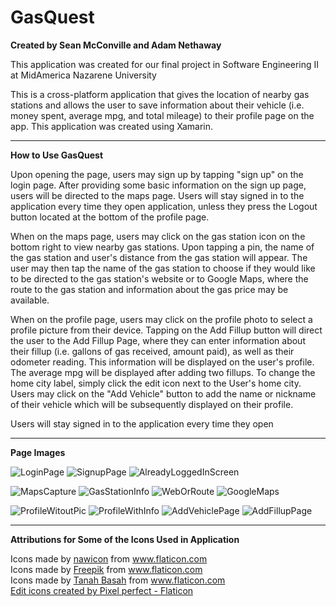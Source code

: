 # GasQuest
**Created by Sean McConville and Adam Nethaway**

This application was created for our final project in Software Engineering II at MidAmerica Nazarene University

This is a cross-platform application that gives the location of nearby gas stations and allows the user to save information about their vehicle (i.e. money spent, average mpg, and total mileage) to their profile page on the app. This application was created using Xamarin. 

---

**How to Use GasQuest**

Upon opening the page, users may sign up by tapping "sign up" on the login page. After providing some basic information on the sign up page, users will be directed to the maps page. Users will stay signed in to the application every time they open application, unless they press the Logout button located at the bottom of the profile page.

When on the maps page, users may click on the gas station icon on the bottom right to view nearby gas stations. Upon tapping a pin, the name of the gas station and user's distance from the gas station will appear. The user may then tap the name of the gas station to choose if they would like to be directed to the gas station's website or to Google Maps, where the route to the gas station and information about the gas price may be available.

When on the profile page, users may click on the profile photo to select a profile picture from their device. Tapping on the Add Fillup button will direct the user to the Add Fillup Page, where they can enter information about their fillup (i.e. gallons of gas received, amount paid), as well as their odometer reading. This information will be displayed on the user's profile. The average mpg will be displayed after adding two fillups. To change the home city label, simply click the edit icon next to the User's home city. Users may click on the "Add Vehicle" button to add the name or nickname of their vehicle which will be subsequently displayed on their profile.

Users will stay signed in to the application every time they open 

---
**Page Images**

![LoginPage](https://user-images.githubusercontent.com/64273536/165026677-e08b7c1f-d4b0-41a9-a1e4-bf76bde7d1e3.PNG)
![SignupPage](https://user-images.githubusercontent.com/64273536/165026742-8002750b-ec23-462f-8df8-36f32052b7ac.PNG)
![AlreadyLoggedInScreen](https://user-images.githubusercontent.com/64273536/165026688-fec624ed-bfa3-4c51-b0fe-15c34fae2a33.PNG)

![MapsCapture](https://user-images.githubusercontent.com/64273536/165026770-5857f25b-90dc-4be5-87c2-c7bbd5eb9ecf.PNG)
![GasStationInfo](https://user-images.githubusercontent.com/64273536/165129563-a6f323bc-cfc6-4794-9595-2458714ba9e2.PNG)
![WebOrRoute](https://user-images.githubusercontent.com/64273536/165129617-fb650a82-2e4b-4ed2-83f3-387ab3308bc1.PNG)
![GoogleMaps](https://user-images.githubusercontent.com/64273536/165129640-aa883433-104c-4f02-bf6b-e86b8f58002b.PNG)

![ProfileWitoutPic](https://user-images.githubusercontent.com/64273536/165026789-84420b25-ae93-462d-85b4-17db9e32f4f5.PNG)
![ProfileWithInfo](https://user-images.githubusercontent.com/64273536/165026796-035a568a-5b46-4bd4-9536-cc3f441d6c60.PNG)
![AddVehiclePage](https://user-images.githubusercontent.com/64273536/165026817-6b4441d8-74f8-4fbf-b53a-e82a7b85f309.PNG)
![AddFillupPage](https://user-images.githubusercontent.com/64273536/165026823-2567318c-0149-4382-86c5-d65d88c4f10c.PNG)

---
**Attributions for Some of the Icons Used in Application**

<div>Icons made by <a href="https://www.flaticon.com/authors/nawicon" title="nawicon">nawicon</a> from <a href="https://www.flaticon.com/" title="Flaticon">www.flaticon.com</a></div><div>Icons made by <a href="https://www.freepik.com" title="Freepik">Freepik</a> from <a href="https://www.flaticon.com/" title="Flaticon">www.flaticon.com</a></div><div>Icons made by <a href="https://www.flaticon.com/authors/tanah-basah" title="Tanah Basah">Tanah Basah</a> from <a href="https://www.flaticon.com/" title="Flaticon">www.flaticon.com</a></div>
<a href="https://www.flaticon.com/free-icons/edit" title="edit icons">Edit icons created by Pixel perfect - Flaticon</a>
